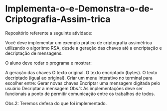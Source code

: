# Implementa-o-e-Demonstra-o-de-Criptografia-Assim-trica
Repositório referente a seguinte atividade:

Você deve implementar um exemplo prático de criptografia assimétrica utilizando o algoritmo RSA, desde a geração das chaves até a encriptação e decriptação de mensagens.

O aluno deve rodar o programa e mostrar:

A geração das chaves
O texto original.
O texto encriptado (bytes).
O texto decriptado (igual ao original).
Criar um menu interativo no terminal para escolher entre:
Gerar novas chaves
Encriptar uma mensagem digitada pelo usuário
Decriptar a mensagem
Obs.1: As implementações deve ser funcionais a ponto de permitir comunicação entre os trabalhos de todos.

Obs.2: Teremos defesa do que foi implementado.

